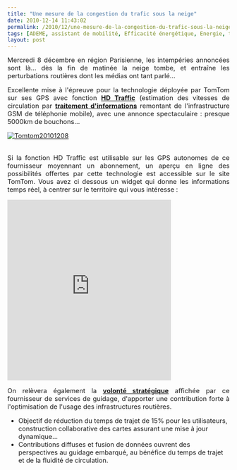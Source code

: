 ```yaml
---
title: "Une mesure de la congestion du trafic sous la neige"
date: 2010-12-14 11:43:02
permalink: /2010/12/une-mesure-de-la-congestion-du-trafic-sous-la-neige.html
tags: [ADEME, assistant de mobilité, Efficacité énergétique, Energie, téléphone]
layout: post
---
```


<p style="text-align: justify;"><span style="font-size: 11pt;">Mercredi 8 décembre en région Parisienne, les intempéries annoncées sont là... dès la fin de matinée la neige tombe, et entraîne les perturbations routières dont les médias ont tant parlé...</span></p> <p style="text-align: justify;"><span style="font-size: 11pt;">Excellente mise à l'épreuve pour la technologie déployée par TomTom sur ses GPS avec fonction <strong><a href="http://www.tomtom.com/services/service.php?id=2&tab=4" target="_blank">HD Traffic</a></strong> (estimation des vitesses de circulation par <strong><a href="https://gabrielplassat.github.io/transportsdufutur/wp-content/uploads/sites/6/2010/12/HDT_White_Paper.pdf" target="_blank">traitement d'informations</a></strong> remontant de l'infrastructure GSM de téléphonie mobile), avec une annonce spectaculaire : presque 5000km de bouchons... </span></p>  <!--more-->   <p style="text-align: justify;"><span style="font-size: 11pt;"><a href="https://gabrielplassat.github.io/transportsdufutur/wp-content/uploads/sites/6/old/6a0120a66d2ad4970b0148c6b62365970c-pi.jpg" style="display: inline;"><img rel="lightbox[]" alt="Tomtom20101208" border="0" class="asset  asset-image at-xid-6a0120a66d2ad4970b0148c6b62365970c image-full" src="/wp-content/uploads/sites/6/old/6a0120a66d2ad4970b0148c6b62365970c-800wi.jpg" title="Tomtom20101208" /></a> <br /><br /></span></p> <p style="text-align: justify;"><span style="font-size: 11pt;">Si la fonction HD Traffic est utilisable sur les GPS autonomes de ce fournisseur moyennant un abonnement, un aperçu en ligne des possibilités offertes par cette technologie est accessible sur le site TomTom. Vous avez ci dessous un widget qui donne les informations temps réel, à centrer sur le territoire qui vous intéresse :</span></p> <p style="text-align: justify;"><iframe allowtransparency="allowtransparency" frameborder="0" height="410" id="bmw_widget_20fc6e5c-d504-479c-9019-0797c0331fd3" name="bmw_widget" src="http://beem.beemway.com/c/f.aspx?wi=20fc6e5c-d504-479c-9019-0797c0331fd3" style="width: 371px; height: 410px; border-width: 0px;" width="371"></iframe></p> <div><span style="font-size: 11pt;"> <p style="text-align: justify;"><span style="font-size: 11pt;">On relèvera également la <strong><a href="https://gabrielplassat.github.io/transportsdufutur/wp-content/uploads/sites/6/2010/12/TomTomTrafficManifesto230910A4lid2.pdf" target="_self">volonté stratégique</a></strong> affichée par ce fournisseur de services de guidage, d'apporter une contribution forte à l'optimisation de l'usage des infrastructures routières. </span></p> <ul> <li><span style="font-size: 11pt;">Objectif de réduction du temps de trajet de 15% pour les utilisateurs, construction collaborative des cartes assurant une mise à jour dynamique... </span></li> <li><span style="font-size: 11pt;">Contributions diffuses et fusion de données ouvrent des perspectives au guidage embarqué, au bénéfice du temps de trajet et de la fluidité de circulation.<br /></span>  </li> </ul> </span></div>
